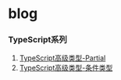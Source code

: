 # blog
### TypeScript系列
1. [TypeScript高级类型-Partial](https://github.com/localSummer/blog/blob/master/typescipt/TypeScript%E9%AB%98%E7%BA%A7%E7%B1%BB%E5%9E%8B-Partial.md)
2. [TypeScript高级类型-条件类型](https://github.com/localSummer/blog/blob/master/typescipt/TypeScript%E9%AB%98%E7%BA%A7%E7%B1%BB%E5%9E%8B-%E6%9D%A1%E4%BB%B6%E7%B1%BB%E5%9E%8B)

